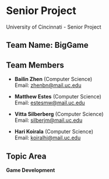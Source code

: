 # Senior Project
University of Cincinnati - Senior Project

## Team Name: BigGame

## Team Members
- **Bailin Zhen** (Computer Science)  
  Email: [zhenbn@mail.uc.edu](mailto:zhenbn@mail.uc.edu)

- **Matthew Estes** (Computer Science)  
  Email: [estesmw@mail.uc.edu](mailto:estesmw@mail.uc.edu)

- **Vitta Silberberg** (Computer Science)  
  Email: [silberjm@mail.uc.edu](mailto:silberjm@mail.uc.edu)

- **Hari Koirala** (Computer Science)  
  Email: [koiralhi@mail.uc.edu](mailto:koiralhi@mail.uc.edu)

## Topic Area
**Game Development**